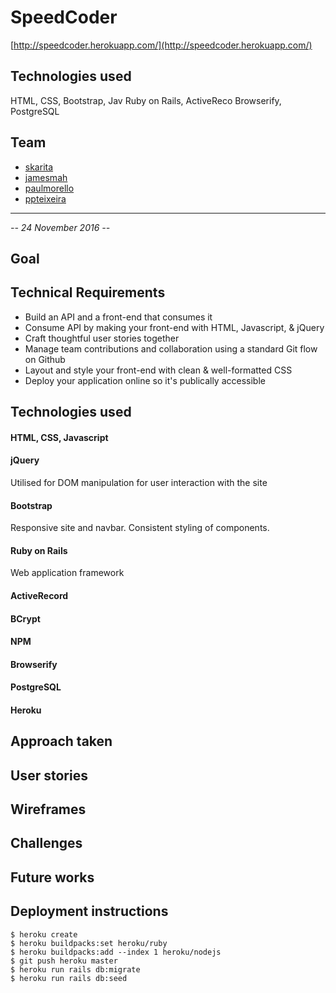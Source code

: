 # SpeedCoder
[http://speedcoder.herokuapp.com/](http://speedcoder.herokuapp.com/)

## Technologies used
HTML, CSS, Bootstrap, Jav
Ruby on Rails, ActiveReco
Browserify, PostgreSQL

## Team
* [skarita](https://github.com/skarita)
* [jamesmah](https://github.com/jamesmah)
* [paulmorello](https://github.com/paulmorello)
* [ppteixeira](https://github.com/ppteixeira)

---
*-- 24 November 2016 --*

## Goal


## Technical Requirements
* Build an API and a front-end that consumes it
* Consume API by making your front-end with HTML, Javascript, & jQuery
* Craft thoughtful user stories together
* Manage team contributions and collaboration using a standard Git flow on Github
* Layout and style your front-end with clean & well-formatted CSS
* Deploy your application online so it's publically accessible

## Technologies used

#### HTML, CSS, Javascript

#### jQuery
Utilised for DOM manipulation for user interaction with the site

#### Bootstrap
Responsive site and navbar. Consistent styling of components.

#### Ruby on Rails
Web application framework 

#### ActiveRecord

#### BCrypt

#### NPM

#### Browserify

#### PostgreSQL

#### Heroku


## Approach taken

## User stories

## Wireframes

## Challenges

## Future works

## Deployment instructions
```
$ heroku create
$ heroku buildpacks:set heroku/ruby
$ heroku buildpacks:add --index 1 heroku/nodejs
$ git push heroku master
$ heroku run rails db:migrate
$ heroku run rails db:seed
```